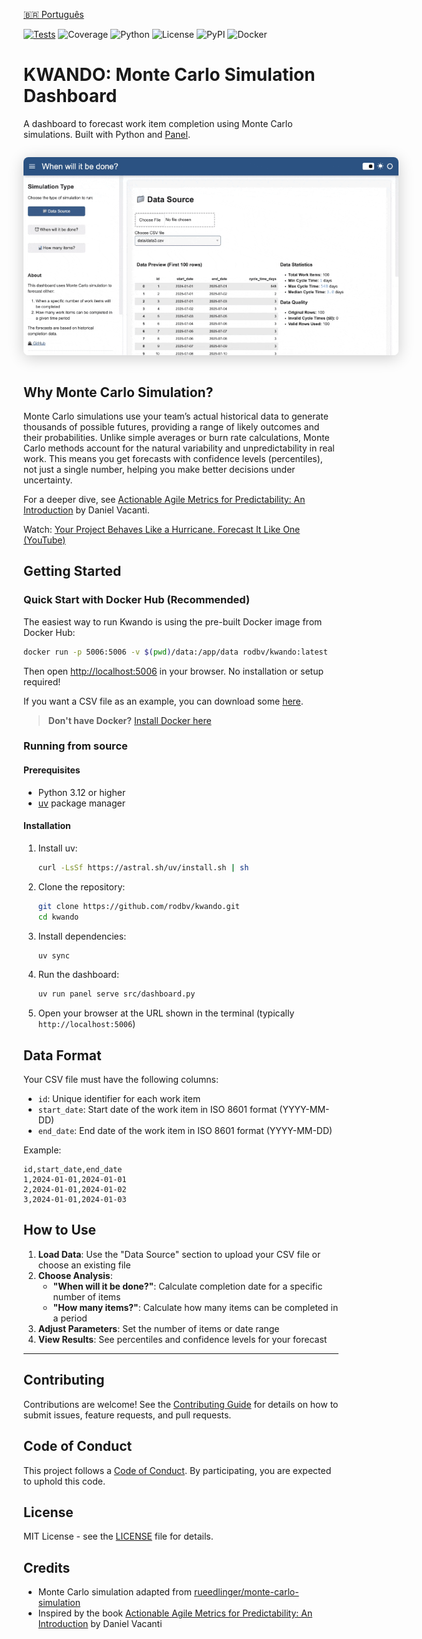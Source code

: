 [🇧🇷 Português](README-pt-br.md)

[![Tests](https://github.com/rodbv/kwando/actions/workflows/test.yml/badge.svg)](https://github.com/rodbv/kwando/actions/workflows/test.yml)
![Coverage](https://img.shields.io/badge/coverage-97%25-green)
![Python](https://img.shields.io/badge/python-3.12+-blue.svg)
![License](https://img.shields.io/badge/license-MIT-green.svg)
![PyPI](https://img.shields.io/badge/PyPI-kwando-blue.svg)
![Docker](https://img.shields.io/badge/docker-available-blue.svg)

# KWANDO: Monte Carlo Simulation Dashboard

A dashboard to forecast work item completion using Monte Carlo simulations. Built with Python and [Panel](https://panel.holoviz.org/).

<img src="docs/images/screencap.gif" alt="KWANDO Dashboard Screenshot" style="max-width: 600px; box-shadow: 0 4px 24px #0003; border-radius: 8px; margin: 1em 0;" />

## Why Monte Carlo Simulation?

Monte Carlo simulations use your team’s actual historical data to generate thousands of possible futures, providing a range of likely outcomes and their probabilities. Unlike simple averages or burn rate calculations, Monte Carlo methods account for the natural variability and unpredictability in real work. This means you get forecasts with confidence levels (percentiles), not just a single number, helping you make better decisions under uncertainty.

For a deeper dive, see [Actionable Agile Metrics for Predictability: An Introduction](https://actionableagile.com/books/aamfp/) by Daniel Vacanti.

Watch: [Your Project Behaves Like a Hurricane. Forecast It Like One (YouTube)](https://www.youtube.com/watch?v=j1FTNVRkJYg)

## Getting Started

### Quick Start with Docker Hub (Recommended)

The easiest way to run Kwando is using the pre-built Docker image from Docker Hub:

```sh
docker run -p 5006:5006 -v $(pwd)/data:/app/data rodbv/kwando:latest
```

Then open [http://localhost:5006](http://localhost:5006) in your browser. No installation or setup required!

If you want a CSV file as an example, you can download some [here](https://github.com/rodbv/kwando/tree/main/data).

> **Don't have Docker?** [Install Docker here](https://docs.docker.com/get-docker/)

### Running from source

#### Prerequisites

- Python 3.12 or higher
- [uv](https://docs.astral.sh/uv/getting-started/installation/) package manager

#### Installation

1. Install uv:
   ```sh
   curl -LsSf https://astral.sh/uv/install.sh | sh
   ```
2. Clone the repository:
   ```sh
   git clone https://github.com/rodbv/kwando.git
   cd kwando
   ```
3. Install dependencies:
   ```sh
   uv sync
   ```
4. Run the dashboard:
   ```sh
   uv run panel serve src/dashboard.py
   ```
5. Open your browser at the URL shown in the terminal (typically `http://localhost:5006`)

## Data Format

Your CSV file must have the following columns:
- `id`: Unique identifier for each work item
- `start_date`: Start date of the work item in ISO 8601 format (YYYY-MM-DD)
- `end_date`: End date of the work item in ISO 8601 format (YYYY-MM-DD)

Example:

```csv
id,start_date,end_date
1,2024-01-01,2024-01-01
2,2024-01-01,2024-01-02
3,2024-01-01,2024-01-03
```

## How to Use

1. **Load Data**: Use the "Data Source" section to upload your CSV file or choose an existing file
2. **Choose Analysis**:
   - **"When will it be done?"**: Calculate completion date for a specific number of items
   - **"How many items?"**: Calculate how many items can be completed in a period
3. **Adjust Parameters**: Set the number of items or date range
4. **View Results**: See percentiles and confidence levels for your forecast

---

## Contributing

Contributions are welcome! See the [Contributing Guide](CONTRIBUTING.md) for details on how to submit issues, feature requests, and pull requests.

## Code of Conduct

This project follows a [Code of Conduct](CODE_OF_CONDUCT.md). By participating, you are expected to uphold this code.

## License

MIT License - see the [LICENSE](LICENSE) file for details.

## Credits

- Monte Carlo simulation adapted from [rueedlinger/monte-carlo-simulation](https://github.com/rueedlinger/monte-carlo-simulation)
- Inspired by the book [Actionable Agile Metrics for Predictability: An Introduction](https://actionableagile.com/books/aamfp/) by Daniel Vacanti
